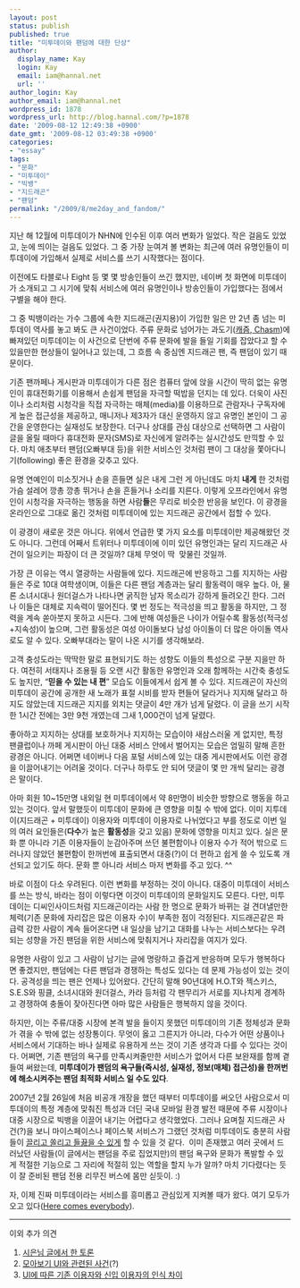 ```yaml
---
layout: post
status: publish
published: true
title: "미투데이와 팬덤에 대한 단상"
author:
  display_name: Kay
  login: Kay
  email: iam@hannal.net
  url: ''
author_login: Kay
author_email: iam@hannal.net
wordpress_id: 1878
wordpress_url: http://blog.hannal.com/?p=1878
date: '2009-08-12 12:49:38 +0900'
date_gmt: '2009-08-12 03:49:38 +0900'
categories:
- "essay"
tags:
- "문화"
- "미투데이"
- "빅뱅"
- "지드래곤"
- "팬덤"
permalink: "/2009/8/me2day_and_fandom/"
---
```

<p>지난 해 12월에 미투데이가 NHN에 인수된 이후 여러 변화가 일었다. 작은 걸음도 있었고, 눈에 띄이는 걸음도 있었다. 그 중 가장 눈여겨 볼 변화는 최근에 여러 유명인들이 미투데이에 가입해서 실제로 서비스를 쓰기 시작했다는 점이다.</p>
<p>이전에도 타블로나 Eight 등 몇 몇 방송인들이 쓰긴 했지만, 네이버 첫 화면에 미투데이가 소개되고 그 시기에 맞춰 서비스에 여러 유명인이나 방송인들이 가입했다는 점에서 구별을 해야 한다.</p>
<p>그 중 빅뱅이라는 가수 그룹에 속한 지드래곤(권지용)이 가입한 일은 만 2년 좀 넘는 미투데이 역사를 놓고 봐도 큰 사건이었다. 주류 문화로 넘어가는 과도기(<a href="http://www.opentory.com/index.php/%EC%BA%90%EC%A6%98_%EC%9D%B4%EB%A1%A0">캐즘, Chasm</a>)에 빠져있던 미투데이는 이 사건으로 단번에 주류 문화에 발을 들일 기회를 잡았다고 할 수 있을만한 현상들이 일어나고 있는데, 그 흐름 속 중심엔 지드래곤 팬, 즉 팬덤이 있기 때문이다.</p>
<p>기존 팬까페나 게시판과 미투데이가 다른 점은 컴퓨터 앞에 앉을 시간이 딱히 없는 유명인이 휴대전화기를 이용해서 손쉽게 팬덤을 자극할 떡밥을 던지는 데 있다. 더욱이 사진이나 소리처럼 시청각을 직접 자극하는 매체(media)를 이용하므로 관람자나 구독자에게 높은 접근성을 제공하고, 매니저나 제3자가 대신 운영하지 않고 유명인 본인이 그 공간을 운영한다는 실재성도 보장한다. 더구나 상대를 관심 대상으로 선택하면 그 사람이 글을 올릴 때마다 휴대전화 문자(SMS)로 자신에게 알려주는 실시간성도 만끽할 수 있다. 마치 애초부터 팬덤(오빠부대 등)을 위한 서비스인 것처럼 팬이 그 대상을 쫓아다니기(following) 좋은 환경을 갖추고 있다.</p>
<p>유명 연예인이 미소짓거나 손을 흔들면 실은 내게 그런 게 아닌데도 마치 <strong>내게</strong> 한 것처럼 가슴 설레어 깡총 깡총 뛰거나 손을 흔들거나 소리를 지른다. 이렇게 오프라인에서 유명인이 시청각을 자극하는 행동을 하면 사람<strong>들</strong>은 무리로 비슷한 반응을 보인다. 이 광경을 온라인으로 그대로 옮긴 것처럼 미투데이에 있는 지드래곤 공간에서 접할 수 있다.</p>
<p>이 광경이 새로운 것은 아니다. 위에서 언급한 몇 가지 요소를 미투데이만 제공해왔던 것도 아니다. 그런데 어째서 트위터나 미투데이에 이미 있던 유명인과는 달리 지드래곤 사건이 일으키는 파장이 더 큰 것일까? 대체 무엇이 딱  맞물린 것일까.</p>
<p>가장 큰 이유는 역시 열광하는 사람들에 있다. 지드래곤에 반응하고 그를 지지하는 사람들은 주로 10대 여학생이며, 이들은 다른 팬덤 계층과는 달리 활동력이 매우 높다. 아, 물론 소녀시대나 원더걸스가 나타나면 굵직한 남자 목소리가 강하게 들려오긴 한다. 그러나 이들은 대체로 지속력이 떨어진다. 몇 번 정도는 적극성을 띄고 활동을 하지만, 그 정력을 계속 쏟아붓지 못하고 시든다. 그에 반해 여성들은 나이가 어릴수록 활동성(적극성+지속성)이 높으며, 그런 활동성은 여성 아이돌보다 남성 아이돌이 더 많은 아이돌 역사로도 알 수 있다. 오빠부대라는 말이 나온 시기를 생각해보라.</p>
<p>고객 충성도라는 딱딱한 말로 표현되기도 하는 성향도 이들의 특성으로 구분 지을만 하다. 여전히 서태지나 조용필 등 오랜 시간 활동한 유명인과 오래 함께하는 시간축 충성도도 높지만, “<strong>믿을 수 있는 내 편</strong>” 모습도 이들에게서 쉽게 볼 수 있다. 지드래곤이 자신의 미투데이 공간에 공개한 새 노래가 표절 시비를 받자 편들어 달라거나 지지해 달라고 하지도 않았는데 지드래곤 지지를 외치는 댓글이 4만 개가 넘게 달렸다. 이 글을 쓰기 시작한 1시간 전에는 3만 9천 개였는데 그새 1,000건이 넘게 달렸다.</p>
<p>좋아하고 지지하는 상대를 보호하거나 지지하는 모습이야 새삼스러울 게 없지만, 특정 팬클럽이나 까페 게시판이 아닌 대중 서비스 안에서 벌어지는 모습은 엄밀히 말해 흔한 광경은 아니다. 어쩌면 네이버나 다음 포털 서비스에 있는 대중 게시판에서도 이런 광경을 이끌어내기는 어려울 것이다. 더구나 하루도 안 되어 댓글이 몇 만 개씩 달리는 광경은 말이다.</p>
<p>아마 회원 10~15만명 내외일 현 미투데이에서 약 8만명이 비슷한 방향으로 행동을 하고 있는 것이다. 앞서 말했듯이 미투데이 문화에 큰 영향을 미칠 수 밖에 없다. 이미 지투데이(지드래곤 + 미투데이) 이용자와 미투데이 이용자로 나뉘었다고 부를 정도로 이번 일의 여러 요인들은(<strong>다수</strong>가 높은 <strong>활동성</strong>을 갖고 있음) 문화에 영향을 미치고 있다. 실은 문화 뿐 아니라 기존 이용자들이 눈감아주며 쓰던 불편함이나 이용자 수가 적어 밖으로 드러나지 않았던 불편함이 한꺼번에 표출되면서 대중(?)이 더 편하고 쉽게 쓸 수 있도록 개선되고 있기도 하다. 문화 뿐 아니라 서비스 마저 변화를 주고 있다. ^^</p>
<p>바로 이점이 다소 우려된다. 이런 변화를 부정하는 것이 아니다. 대중이 미투데이 서비스를 쓰는 방식, 바라는 점이 이렇다면 이것이 미투데이의 문화일지도 모른다. 다만, 미투데이는 디씨인사이드처럼 지드래곤이라는 사람 한 명으로 문화가 바뀌는 걸 견뎌낼만한 체력(기존 문화에 자리잡은 많은 이용자 수)이 부족한 점이 걱정된다. 지드래곤같은 파급력 강한 사람이 계속 들어온다면 내 일상을 남기고 대화를 나누는 서비스보다는 우려되는 성향을 가진 팬덤을 위한 서비스에 맞춰지거나 자리잡을 여지가 있다.</p>
<p>유명한 사람이 있고 그 사람이 남기는 글에 명랑하고 즐겁게 반응하며 모두가 행복하다면 좋겠지만, 팬덤에는 다른 팬덤과 경쟁하는 특성도 있다는 데 문제 가능성이 있는 것이다. 공격성을 띄는 팬은 언제나 있어왔다. 간단히 말해 90년대에 H.O.T와 젝스키스, S.E.S와 핑클, 소녀시대와 원더걸스, 카라 등처럼 각 팬무리가 서로를 지나치게 경계하고 경쟁하여 충돌이 잦아진다면 아마 많은 사람들은 행복하지 않을 것이다.</p>
<p>하지만, 이는 주류/대중 시장에 본격 발을 들이지 못했던 미투데이의 기존 정체성과 문화가 겪을 수 밖에 없는 성장통이다. 무엇이 옳고 그른지가 아니라, 다수가 어떤 상품이나 서비스에서 기대하는 바나 실제로 유용하게 쓰는 것이 기존 생각과 다를 수 있다는 것이다. 어쩌면, 기존 팬덤의 욕구를 만족시켜줄만한 서비스가 없어서 다른 보완재를 함께 곁들여 써왔는데, <strong>미투데이가 팬덤의 욕구들(즉시성, 실재성, 정보(매체) 접근성)을 한꺼번에 해소시켜주는 팬덤 최적화 서비스 일 수도 있다</strong>.</p>
<p>2007년 2월 26일에 처음 비공개 개장을 했던 때부터 미투데이를 써오던 사람으로서 미투데이의 특정 계층에 맞춰진 특성과 더딘 국내 모바일 환경 발전 때문에 주류 시장이나 대중 시장으로 빅뱅을 이끌어 내기는 어렵다고 생각했었다. 그러나 요며칠 지드래곤 사건(?)을 보니 마이스페이스나 페이스북 서비스가 그랬던 것처럼 미투데이도 충분히 사람들이 <a href="http://www.yes24.com/24/goods/3001427">끌리고 쏠리고 들끓을 수 있게</a> 할 수 있을 것 같다.  이미 존재했고 여러 곳에서 드러났던 사람들(이 글에서는 팬덤을 주로 집었지만)의 팬덤 욕구와 문화가 폭발할 수 있게 적절한 기능으로 그 자리에 적절히 있는 역할을 할지 누가 알까? 마치 기다렸다는 듯이 잘 준비된 팬덤 전용 리무진 버스에 몸만 싣듯이. :)</p>
<p>자, 이제 진짜 미투데이라는 서비스를 흥미롭고 관심있게 지켜볼 때가 왔다. 여기 모두가 오고 있다(<a href="http://www.yes24.com/24/goods/3008270">Here comes everybody</a>).</p>
<hr />이외 추가 의견</p>
<ol>
<li><a href="http://me2day.net/comment/comment_list?container_id=p21g6z&amp;post_id=p21g6z">시은님 글에서 한 토론</a></li>
<li><a href="http://www.thirdtype.net/1584#comment4580399">모아보기 UI와 관련된 사건</a>(?)</li>
<li><a href="http://blog.monolith.pe.kr/archives/625#comment-14765013 ">UI에 따른 기존 이용자와 신입 이용자의 인식 차이</a></li>
</ol>
